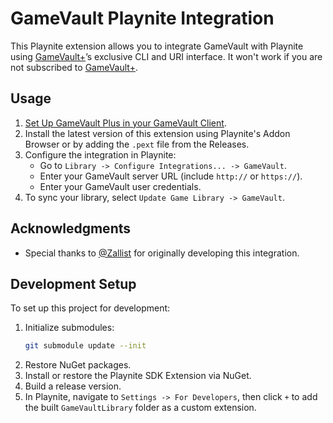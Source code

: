 # GameVault Playnite Integration

This Playnite extension allows you to integrate GameVault with Playnite using [GameVault+](https://gamevau.lt/gamevault-plus)’s exclusive CLI and URI interface. It won't work if you are not subscribed to [GameVault+](https://gamevau.lt/gamevault-plus).

## Usage

1. [Set Up GameVault Plus in your GameVault Client](https://gamevau.lt/docs/gamevault-plus/introduction#get-started).
2. Install the latest version of this extension using Playnite's Addon Browser or by adding the `.pext` file from the Releases.
3. Configure the integration in Playnite:
   - Go to `Library -> Configure Integrations... -> GameVault`.
   - Enter your GameVault server URL (include `http://` or `https://`).
   - Enter your GameVault user credentials.
4. To sync your library, select `Update Game Library -> GameVault`.

## Acknowledgments

- Special thanks to [@Zallist](https://github.com/Zallist) for originally developing this integration.

## Development Setup

To set up this project for development:

1. Initialize submodules:
   ```bash
   git submodule update --init
   ```
2. Restore NuGet packages.
3. Install or restore the Playnite SDK Extension via NuGet.
4. Build a release version.
5. In Playnite, navigate to `Settings -> For Developers`, then click `+` to add the built `GameVaultLibrary` folder as a custom extension. 
